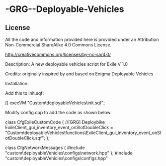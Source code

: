 # -GRG--Deployable-Vehicles

License
--------------------------
All the code and information provided here is provided under an Attribution Non-Commercial ShareAlike 4.0 Commons License.

http://creativecommons.org/licenses/by-nc-sa/4.0/

Description: A new deployable vehicles script for Exile V 1.0

Credits: originally inspired by and based on Enigma Deployable Vehicles

Installation:

Add this to init.sqf:

[] execVM "Custom\deployableVehicles\init.sqf";

Modify config.cpp to add the code as shown below.

class CfgExileCustomCode 
{
	//[GRG] Deploybike
	ExileClient_gui_inventory_event_onSlotDoubleClick = "Custom\deployableVehicles\functions\ExileClient_gui_inventory_event_onSlotDoubleClick.sqf"; 
 };
 
class CfgNetworkMessages {
	#include "custom\deployableVehicles\configs\network.hpp"
};
#include "custom\deployableVehicles\configs\configs.hpp"
